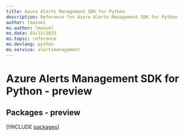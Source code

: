 ```yaml
---
title: Azure Alerts Management SDK for Python
description: Reference for Azure Alerts Management SDK for Python
author: lmazuel
ms.author: lmazuel
ms.data: 03/22/2023
ms.topic: reference
ms.devlang: python
ms.service: alertsmanagement
---
```

# Azure Alerts Management SDK for Python - preview
## Packages - preview
[!INCLUDE [packages](alerts-management-index.md)]